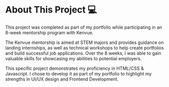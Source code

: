 # About This Project 💻

This project was completed as part of my portfolio while participating in an 8-week mentorship program with Kenvue.

The Kenvue mentorship is aimed at STEM majors and provides guidance on landing internships, as well as technical workshops to help create portfolios and build successful job applications. Over the 8 weeks, I was able to gain valuable skills for showcasing my abilities to potential employers.

This specific project demonstrates my proficiency in HTML/CSS & Javascript. I chose to develop it as part of my portfolio to highlight my strengths in UI/UX design and Frontend Development.
